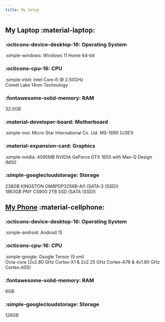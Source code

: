 ```yaml
---
title: My Setup
---
```

## My Laptop :material-laptop:

### :octicons-device-desktop-16: Operating System

:simple-windows: Windows 11 Home 64-bit

### :octicons-cpu-16: CPU

:simple-intel: Intel Core i5 @ 2.50GHz <br>
Comet Lake 14nm Technology

### :fontawesome-solid-memory: RAM

32.0GB

### :material-developer-board: Motherboard

:simple-msi: Micro-Star International Co. Ltd. MS-16R5 (U3E1)

### :material-expansion-card: Graphics

:simple-nvidia: 4095MB NVIDIA GeForce GTX 1650 with Max-Q Design (MSI)

### :simple-googlecloudstorage: Storage

238GB KINGSTON OM8PDP3256B-AI1 (SATA-2 (SSD)) <br>
1863GB PNY CS900 2TB SSD (SATA (SSD))

## [My Phone](https://www.gsmarena.com/google_pixel_6a-11229.php) :material-cellphone:

### :octicons-device-desktop-16: Operating System

:simple-android: Android 15

### :octicons-cpu-16: CPU

:simple-google: Google Tensor (5 nm) <br>
Octa-core (2x2.80 GHz Cortex-X1 & 2x2.25 GHz Cortex-A76 & 4x1.80 GHz Cortex-A55)

### :fontawesome-solid-memory: RAM

6GB

### :simple-googlecloudstorage: Storage

128GB
